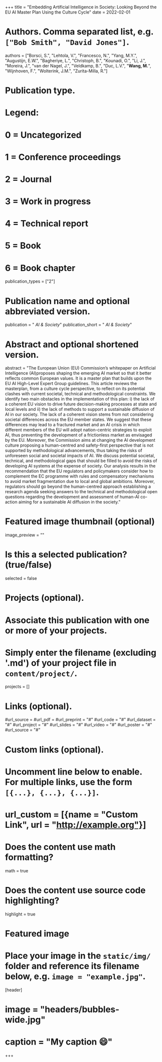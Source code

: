 +++
title = "Embedding Artificial Intelligence in Society: Looking Beyond the EU AI Master Plan Using the Culture Cycle"
date = 2022-02-01

# Authors. Comma separated list, e.g. `["Bob Smith", "David Jones"]`.
authors = ["Borsci, S.", "Lehtola, V.", "Francesco, N.", "Yang, M.Y.", "Augustijn, E.W.", "Bagheriye, L.", "Christoph, B.", "Kounadi, O.", "Li, J.", "Moreira, J.", "van der Nagel, J.", "Veldkamp, B.", "Duc, L.V.", "**Wang, M.**", "Wijnhoven, F.", "Wolterink, J.M.", "Zurita-Milla, R."]

# Publication type.
# Legend:
# 0 = Uncategorized
# 1 = Conference proceedings
# 2 = Journal
# 3 = Work in progress
# 4 = Technical report
# 5 = Book
# 6 = Book chapter
publication_types = ["2"]

# Publication name and optional abbreviated version.
publication = " *AI & Society*"
publication_short = " *AI & Society*"

# Abstract and optional shortened version.
abstract = "The European Union (EU) Commission’s whitepaper on Artificial Intelligence (AI)proposes shaping the emerging AI market so that it better reflects common European values. It is a master plan that builds upon the EU AI High-Level Expert Group guidelines. This article reviews the masterplan, from a culture cycle perspective, to reflect on its potential clashes with current societal, technical and methodological constraints. We identify two main obstacles in the implementation of this plan: i) the lack of a coherent EU vision to drive future decision-making processes at state and local levels and ii) the lack of methods to support a sustainable diffusion of AI in our society. The lack of a coherent vision stems from not considering societal differences across the EU member states. We suggest that these differences may lead to a fractured market and an AI crisis in which different members of the EU will adopt nation-centric strategies to exploit AI, thus preventing the development of a frictionless market as envisaged by the EU. Moreover, the Commission aims at changing the AI development culture proposing a human-centred and safety-first perspective that is not supported by methodological advancements, thus taking the risks of unforeseen social and societal impacts of AI. We discuss potential societal, technical, and methodological gaps that should be filled to avoid the risks of developing AI systems at the expense of society. Our analysis results in the recommendation that the EU regulators and policymakers consider how to complement the EC programme with rules and compensatory mechanisms to avoid market fragmentation due to local and global ambitions. Moreover, regulators should go beyond the human-centred approach establishing a research agenda seeking answers to the technical and methodological open questions regarding the development and assessment of human-AI co-action aiming for a sustainable AI diffusion in the society."

# Featured image thumbnail (optional)
image_preview = ""

# Is this a selected publication? (true/false)
selected = false

# Projects (optional).
#   Associate this publication with one or more of your projects.
#   Simply enter the filename (excluding '.md') of your project file in `content/project/`.

projects = []

# Links (optional).
#url_source = 
#url_pdf = 
#url_preprint = "#"
#url_code = "#"
#url_dataset = "#"
#url_project = "#"
#url_slides = "#"
#url_video = "#"
#url_poster = "#"
#url_source = "#"

# Custom links (optional).
#   Uncomment line below to enable. For multiple links, use the form `[{...}, {...}, {...}]`.
# url_custom = [{name = "Custom Link", url = "http://example.org"}]

# Does the content use math formatting?
math = true

# Does the content use source code highlighting?
highlight = true

# Featured image
# Place your image in the `static/img/` folder and reference its filename below, e.g. `image = "example.jpg"`.
[header]
# image = "headers/bubbles-wide.jpg"
# caption = "My caption :smile:"

+++

